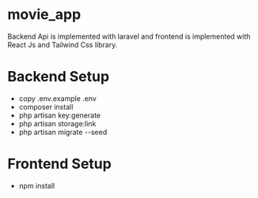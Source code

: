 # movie_app
 
Backend Api is implemented with laravel and frontend is implemented with React Js and Tailwind Css library.

# Backend Setup
- copy .env.example .env
- composer install
- php artisan key:generate
- php artisan storage:link
- php artisan migrate --seed

# Frontend Setup
- npm install

